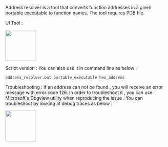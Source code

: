 Address resolver is a tool that converts function addresses in a given portable executable to function names. The tool requires PDB file.

UI Tool : 

<img src="https://github.com/akhin/debug_and_dev_utilities/blob/master/pdb_address_resolver/images/address_resolver_ui.png" height="96px" align="center">

Script version : You can also use it in command line as below :

	address_resolver.bat portable_executable hex_address
	
Troubleshooting : If an address can not be found , you will receive an error message with error code 126. In order to troubleshoot it ,
you can use Microsoft`s Dbgview utility when reproducing the issue . You can troubleshoot by looking at debug traces as below :

<img src="https://github.com/akhin/debug_and_dev_utilities/blob/master/pdb_address_resolver/images/address_resolver_troubleshooting.png" height="96px" align="center">
